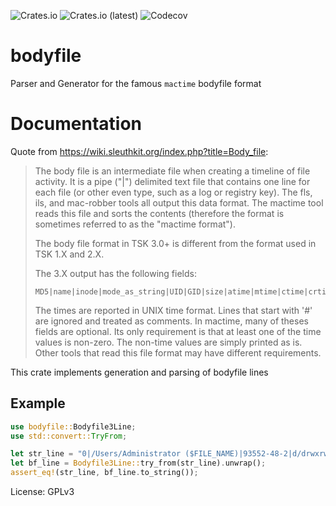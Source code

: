 ![Crates.io](https://img.shields.io/crates/v/bodyfile)
![Crates.io (latest)](https://img.shields.io/crates/dv/bodyfile)
![Codecov](https://img.shields.io/codecov/c/github/janstarke/bodyfile)

# bodyfile
Parser and Generator for the famous `mactime` bodyfile format

# Documentation

Quote from <https://wiki.sleuthkit.org/index.php?title=Body_file>:

> The body file is an intermediate file when creating a timeline of file
> activity. It is a pipe ("|") delimited text file that contains one line
> for each file (or other even type, such as a log or registry key). The
> fls, ils, and mac-robber tools all output this data format. The mactime
> tool reads this file and sorts the contents (therefore the format is
> sometimes referred to as the "mactime format").
>
> The body file format in TSK 3.0+ is different from the format used in TSK
> 1.X and 2.X.
>
> The 3.X output has the following fields:
>
> ```ignore,no_run
> MD5|name|inode|mode_as_string|UID|GID|size|atime|mtime|ctime|crtime
> ```
>
> The times are reported in UNIX time format. Lines that start with '#' are
> ignored and treated as comments. In mactime, many of theses fields are
> optional. Its only requirement is that at least one of the time values is
> non-zero. The non-time values are simply printed as is. Other tools that
> read this file format may have different requirements.

This crate implements generation and parsing of bodyfile lines

## Example
```rust
use bodyfile::Bodyfile3Line;
use std::convert::TryFrom;

let str_line = "0|/Users/Administrator ($FILE_NAME)|93552-48-2|d/drwxrwxrwx|0|0|92|1577092511|1577092511|1577092511|-1";
let bf_line = Bodyfile3Line::try_from(str_line).unwrap();
assert_eq!(str_line, bf_line.to_string());
```

License: GPLv3
